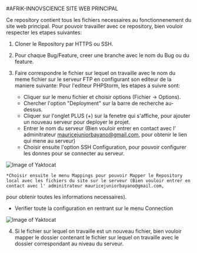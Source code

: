 #AFRIK-INNOVSCIENCE SITE WEB PRINCIPAL

Ce repository contient tous les fichiers necessaires au fonctionnenement du site web principal.
Pour pouvoir travailler avec ce repository, bien vouloir respecter les etapes suivantes:
1. Cloner le Repository par HTTPS ou SSH.
2. Pour chaque Bug/Feature, creer une branche avec le nom du Bug ou du feature.
3. Faire correspondre le fichier sur lequel on travaille avec le nom du meme fichier sur le serveur FTP en configurant son editeur de la maniere suivante:
   Pour l'editeur PHPStorm, les etapes a suivre sont:

    * Cliquer sur le menu fichier et choisir options (Fichier -> Options).
    * Chercher l'option "Deployment" sur la barre de recherche au-dessus.
    * Cliquer sur l'onglet PLUS (+) sur la fenetre qui s'affiche, pour ajouter un nouveau serveur pour deployer le projet.
    * Entrer le nom du serveur (Bien vouloir entrer en contact avec l' adminitrateur mauricejuniorbayano@gmail.com, pour obtenir le lien qui mene au serveur)
    * Choisir ensuite l'option SSH Configuration, pour pouvoir configurer les donnes pour se connecter au serveur.

![Image of Yaktocat](https://octodex.github.com/images/yaktocat.png)

    *Choisir ensuite le menu Mappings pour pouvoir Mapper le Repository local avec les fichiers du site sur le serveur (Bien vouloir entrer en contact avec l' adminitrateur mauricejuniorbayano@gmail.com, 
pour obtenir toutes les informations necessaires).
* Verifier toute la configuration en rentrant sur le menu Connection

![Image of Yaktocat](https://octodex.github.com/images/yaktocat.png)

4. Si le fichier sur lequel on travaille est un nouveau fichier, bien vouloir mapper le dossier contenant le fichier sur lequel on travaille avec le dossier correspondant au
   niveau du serveur.
